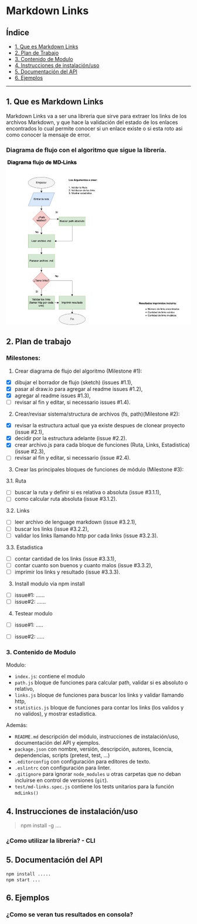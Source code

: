 # Markdown Links

## Índice

* [1. Que es Markdown Links](#1-que-es-markdown-links)
* [2. Plan de Trabajo](#2-plan-de-trabajo)
* [3. Contenido de Modulo](#3-contenido-de-modulo)
* [4. Instrucciones de instalación/uso](#4-instrucciones-de-instalacion/uso)
* [5. Documentación del API](#5-documentacion-del-api)
* [6. Ejemplos](#6-ejemplos)

***

## 1. Que es Markdown Links

Markdown Links va a ser una libreria que sirve para extraer los links de los archivos Markdown, y que hace la validación del estado de los enlaces encontrados lo cual permite conocer si un enlace existe o si esta roto asi como conocer la mensaje de error.

### Diagrama de flujo con el algoritmo que sigue la librería.

![Diagrama.flujo](images/MD-Links.jpg)

## 2. Plan de trabajo

### Milestones:

1. Crear diagrama de flujo del algoritmo (Milestone #1):
* [x] dibujar el borrador de flujo (sketch) (issues #1.1),
* [x] pasar al draw.io para agregar al readme issues #1.2),
* [x] agregar al readme issues #1.3),
* [ ] revisar al fin y editar, si necessario issues #1.4).

2. Crear/revisar sistema/structura de archivos (fs, path)(Milestone #2):  
  
  * [x] revisar la estructura actual que ya existe despues de clonear proyecto (issue #2.1),
  * [x] decidir por la estructura adelante (issue #2.2).
  * [x] crear archivo.js para cada bloque de funciones (Ruta, Links, Estadistica) (issue #2.3),
  * [ ] revisar al fin y editar, si necessario (issue #2.4).

3. Crear las principales bloques de funciones de módulo (Milestone #3):

3.1. Ruta
* [ ] buscar la ruta y definir si es relativa o absoluta (issue #3.1.1),
* [ ] como calcular ruta absoluta (issue #3.1.2).

3.2. Links
* [ ] leer archivo de lenguage markdown (issue #3.2.1),
* [ ] buscar los links (issue #3.2.2),
* [ ] validar los links llamando http por cada links (issue #3.2.3).

3.3. Estadistica
* [ ] contar cantidad de los links (issue #3.3.1),
* [ ] contar cuanto son buenos y cuanto malos (issue #3.3.2),
* [ ] imprimir los links y resultado (issue #3.3.3).

3. Install modulo via npm install
* [ ] issue#1: ......
* [ ]  issue#2: ......

4. Testear modulo
* [ ]   issue#1: .....
* [ ]  issue#2: .....


### 3. Contenido de Modulo

Modulo:
* `index.js`: contiene el modulo 
* `path.js` bloque de funciones para calcular path, validar si es absoluto o relativo,
* `links.js` bloque de funciones para buscar los links y validar llamando http,
* `statistics.js` bloque de funciones para contar los links (los validos y no validos), y mostrar estadistica.


Además:
* `README.md` descripción del módulo, instrucciones de instalación/uso, documentación del API y ejemplos. 
* `package.json` con nombre, versión, descripción, autores, licencia,   dependencias, scripts (pretest, test, ...)
* `.editorconfig` con configuración para editores de texto. 
* `.eslintrc` con configuración para linter. 
* `.gitignore` para ignorar `node_modules` u otras carpetas que no deban incluirse en control de versiones (`git`).
* `test/md-links.spec.js` contiene los tests unitarios para la función
  `mdLinks()`

## 4. Instrucciones de instalación/uso

>npm install -g ....

### ¿Como utilizar la librería? - CLI


## 5. Documentación del API 

```
npm install .....
npm start ...
```

## 6. Ejemplos



  ### ¿Como se veran tus resultados en consola?



